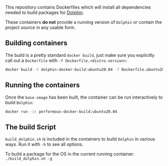 This repository contains Dockerfiles which will install all dependencies needed to build packages for [Dolphin](https://github.com/dolphin-emu/dolphin).

These containers **do not** provide a running version of `Dolphin` or contain the project source in any usable form.

## Building containers
The build is a pretty standard `docker build`, just make sure you explicitly call out a `Dockerfile` with `-f Dockerfile.<distro.version>`:  
```sh
docker build -t dolphin-docker-build:ubuntu20.04 -f Dockerfile.ubuntu20.04 .
```

## Running the containers
Once the `base-image` has been built, the container can be run interactively to build `Dolphin`:  
```sh
docker run -it performous-docker-build:ubuntu20.04
```
## The build Script
`build_dolphin.sh` is included in the containers to build `Dolphin` in various ways. Run it with `-h` to see all options.

To build a package for the OS in the current running container: `./build_dolphin.sh -g`
